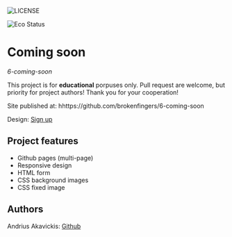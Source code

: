 ![LICENSE](https://img.shields.io/badge/license-MIT-blue.svg?style=flat-square)

![Eco Status](https://img.shields.io/badge/ECO-Friendly-green.svg)

# Coming soon

_6-coming-soon_

This project is for **educational** porpuses only. Pull request are welcome, but priority for project authors! Thank you for your cooperation!

Site published at: hhttps://github.com/brokenfingers/6-coming-soon

Design: [Sign up](https://media.discordapp.net/attachments/850245533838868480/850246473362178048/coming-soon-wide.png?width=957&height=670)

## Project features

-   Github pages (multi-page)
-   Responsive design
-   HTML form
-   CSS background images
-   CSS fixed image


## Authors

Andrius Akavickis: [Github](https://github.com/brokenfingers)